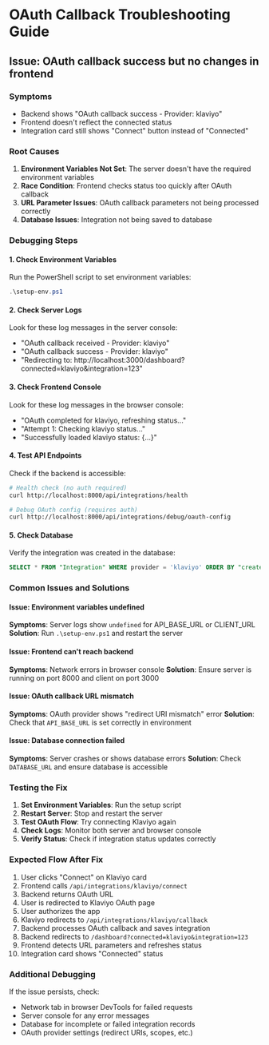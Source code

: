# OAuth Callback Troubleshooting Guide

## Issue: OAuth callback success but no changes in frontend

### Symptoms
- Backend shows "OAuth callback success - Provider: klaviyo"
- Frontend doesn't reflect the connected status
- Integration card still shows "Connect" button instead of "Connected"

### Root Causes
1. **Environment Variables Not Set**: The server doesn't have the required environment variables
2. **Race Condition**: Frontend checks status too quickly after OAuth callback
3. **URL Parameter Issues**: OAuth callback parameters not being processed correctly
4. **Database Issues**: Integration not being saved to database

### Debugging Steps

#### 1. Check Environment Variables
Run the PowerShell script to set environment variables:
```powershell
.\setup-env.ps1
```

#### 2. Check Server Logs
Look for these log messages in the server console:
- "OAuth callback received - Provider: klaviyo"
- "OAuth callback success - Provider: klaviyo"
- "Redirecting to: http://localhost:3000/dashboard?connected=klaviyo&integration=123"

#### 3. Check Frontend Console
Look for these log messages in the browser console:
- "OAuth completed for klaviyo, refreshing status..."
- "Attempt 1: Checking klaviyo status..."
- "Successfully loaded klaviyo status: {...}"

#### 4. Test API Endpoints
Check if the backend is accessible:
```bash
# Health check (no auth required)
curl http://localhost:8000/api/integrations/health

# Debug OAuth config (requires auth)
curl http://localhost:8000/api/integrations/debug/oauth-config
```

#### 5. Check Database
Verify the integration was created in the database:
```sql
SELECT * FROM "Integration" WHERE provider = 'klaviyo' ORDER BY "createdAt" DESC LIMIT 1;
```

### Common Issues and Solutions

#### Issue: Environment variables undefined
**Symptoms**: Server logs show `undefined` for API_BASE_URL or CLIENT_URL
**Solution**: Run `.\setup-env.ps1` and restart the server

#### Issue: Frontend can't reach backend
**Symptoms**: Network errors in browser console
**Solution**: Ensure server is running on port 8000 and client on port 3000

#### Issue: OAuth callback URL mismatch
**Symptoms**: OAuth provider shows "redirect URI mismatch" error
**Solution**: Check that `API_BASE_URL` is set correctly in environment

#### Issue: Database connection failed
**Symptoms**: Server crashes or shows database errors
**Solution**: Check `DATABASE_URL` and ensure database is accessible

### Testing the Fix

1. **Set Environment Variables**: Run the setup script
2. **Restart Server**: Stop and restart the server
3. **Test OAuth Flow**: Try connecting Klaviyo again
4. **Check Logs**: Monitor both server and browser console
5. **Verify Status**: Check if integration status updates correctly

### Expected Flow After Fix

1. User clicks "Connect" on Klaviyo card
2. Frontend calls `/api/integrations/klaviyo/connect`
3. Backend returns OAuth URL
4. User is redirected to Klaviyo OAuth page
5. User authorizes the app
6. Klaviyo redirects to `/api/integrations/klaviyo/callback`
7. Backend processes OAuth callback and saves integration
8. Backend redirects to `/dashboard?connected=klaviyo&integration=123`
9. Frontend detects URL parameters and refreshes status
10. Integration card shows "Connected" status

### Additional Debugging

If the issue persists, check:
- Network tab in browser DevTools for failed requests
- Server console for any error messages
- Database for incomplete or failed integration records
- OAuth provider settings (redirect URIs, scopes, etc.)
